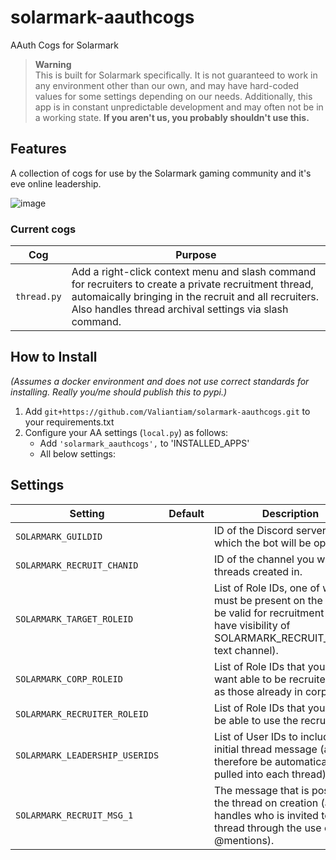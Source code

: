 # solarmark-aauthcogs
AAuth Cogs for Solarmark

> **Warning** <br>
> This is built for Solarmark specifically. It is not guaranteed to work in any environment other than our own, and may have hard-coded values for some settings depending on our needs. Additionally, this app is in constant unpredictable development and may often not be in a working state. **If you aren't us, you probably shouldn't use this.**

## Features
A collection of cogs for use by the Solarmark gaming community and it's eve online leadership.

![image](https://user-images.githubusercontent.com/5394853/180701861-902796c6-7e01-46bc-bb50-75606287bd7f.png)

### Current cogs
Cog |  Purpose
--- | ---
`thread.py` | Add a right-click context menu and slash command for recruiters to create a private recruitment thread, automaically bringing in the recruit and all recruiters. Also handles thread archival settings via slash command.

## How to Install
*(Assumes a docker environment and does not use correct standards for installing. Really you/me should publish this to pypi.)*

1. Add `git+https://github.com/Valiantiam/solarmark-aauthcogs.git` to your requirements.txt
2. Configure your AA settings (`local.py`) as follows:
    - Add `'solarmark_aauthcogs',` to 'INSTALLED_APPS'
    - All below settings:
    
## Settings
Setting | Default | Description
--- | --- | ---
`SOLARMARK_GUILDID` | ` ` | ID of the Discord server in which the bot will be operating.
`SOLARMARK_RECRUIT_CHANID` | ` ` | ID of the channel you want the threads created in.
`SOLARMARK_TARGET_ROLEID` | ` ` | List of Role IDs, one of which must be present on the target to be valid for recruitment (must have visibility of SOLARMARK_RECRUIT_CHANID text channel).
`SOLARMARK_CORP_ROLEID` | ` ` | List of Role IDs that you don't want able to be recruited (such as those already in corp).
`SOLARMARK_RECRUITER_ROLEID` | ` ` | List of Role IDs that you want to be able to use the recruit action.
`SOLARMARK_LEADERSHIP_USERIDS` | ` ` | List of User IDs to include in the initial thread message (and therefore be automatically pulled into each thread).
`SOLARMARK_RECRUIT_MSG_1` | ` ` | The message that is posted to the thread on creation (also handles who is invited to the thread through the use of @mentions).
